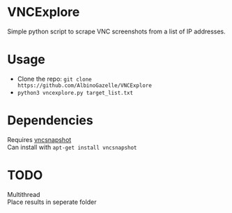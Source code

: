 # VNCExplore
Simple python script to scrape VNC screenshots from a list of IP addresses.

# Usage
* Clone the repo: `git clone https://github.com/AlbinoGazelle/VNCExplore`
* `python3 vncexplore.py target_list.txt`

# Dependencies
Requires [vncsnapshot](http://vncsnapshot.sourceforge.net/)  
Can install with `apt-get install vncsnapshot`

# TODO
Multithread  
Place results in seperate folder  
